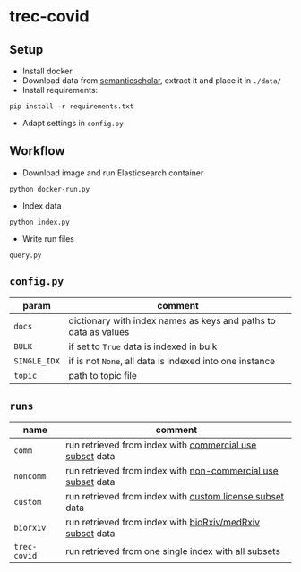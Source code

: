 # trec-covid

## Setup

* Install docker   
* Download data from [semanticscholar](https://pages.semanticscholar.org/coronavirus-research), extract it and place it in `./data/`
* Install requirements:   
```shell script
pip install -r requirements.txt
```  
* Adapt settings in `config.py`  

## Workflow

* Download image and run Elasticsearch container
```shell script
python docker-run.py
```

* Index data  
```shell script
python index.py
```

* Write run files
```shell script
query.py
```

## `config.py`

| param | comment |
| ---  | --- |
| `docs` | dictionary with index names as keys and paths to data as values |
| `BULK` | if set to `True` data is indexed in bulk |   
| `SINGLE_IDX` | if is not `None`, all data is indexed into one instance |   
| `topic` | path to topic file | 

## `runs`

| name | comment |
| ---  | --- |
| `comm` | run retrieved from index with [commercial use subset](https://ai2-semanticscholar-cord-19.s3-us-west-2.amazonaws.com/2020-04-10/comm_use_subset.tar.gz) data |
| `noncomm` | run retrieved from index with [non-commercial use subset](https://ai2-semanticscholar-cord-19.s3-us-west-2.amazonaws.com/2020-04-10/noncomm_use_subset.tar.gz) data |   
| `custom` | run retrieved from index with [custom license subset ](https://ai2-semanticscholar-cord-19.s3-us-west-2.amazonaws.com/2020-04-10/custom_license.tar.gz) data |   
| `biorxiv` | run retrieved from index with [bioRxiv/medRxiv subset](https://ai2-semanticscholar-cord-19.s3-us-west-2.amazonaws.com/2020-04-10/biorxiv_medrxiv.tar.gz) data | 
| `trec-covid` | run retrieved from one single index with all subsets | 
